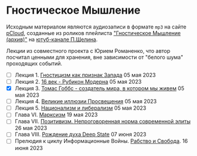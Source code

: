 # Гностическое Мышление

Исходным материалом являются аудиозаписи в формате `mp3` на сайте [pCloud](https://www.pcloud.com),
созданные из роликов плейлиста ["Гностическое Мышление (архив)"](https://www.youtube.com/playlist?list=PLnh6fYWK6YskikmdruzzfPtp0n-_doFcx) на [ютуб-канале П.Щелина](https://www.youtube.com/@PavelShchelin).

Лекции из совместного проекта с Юрием Романенко, что автор посчитал ценными для хранения, вне зависимости от "белого шума" проходящих событий.

- [ ] Лекция 1. [Гностицизм как признак Запада](gnosticism.md) 05 мая 2023
- [ ] Лекция 2. [16 век - Рубикон Модерна](modern.md) 05 мая 2023
- [x] Лекция 3. [Томас Гоббс - создатель мира, в котором мы живем](gobs.md) 05 мая 2023
- [ ] Лекция 4. [Великие иллюзии Просвещения](enlightenment.md) 05 мая 2023
- [ ] Лекция 5. [Национализм и либерализм](nationalism.md) 05 мая 2023
- [ ] Глава VI. [Марксизм](marxism.md) 19 мая 2023
- [ ] Глава VII. [Позитивизм. Непроговоренная норма современной элиты](positivism.md) 26 мая 2023
- [ ] Глава VIII. [Рождение духа Deep State](deep_state.md) 07 июня 2023
- [ ] Прелюдия к циклу Информационные Войны. [Рабство и Свобода](info_wars.md). 16 июня 2023

